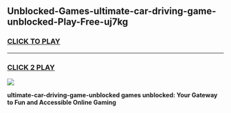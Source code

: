 
## Unblocked-Games-ultimate-car-driving-game-unblocked-Play-Free-uj7kg
<h3>
<a href="https://premium76.site?title=ultimate-car-driving-game-unblocked&ref=20M">CLICK TO PLAY</a></h3>
<hr>

<h3>
<a href="https://premium76.site?title=ultimate-car-driving-game-unblocked&ref=20M">CLICK 2 PLAY</a>
  
</h3>

<a href="https://premium76.site?title=ultimate-car-driving-game-unblocked&ref=19M"><img src="https://clearcache.store/games.png"></a>


**ultimate-car-driving-game-unblocked games unblocked: Your Gateway to Fun and Accessible Online Gaming**
